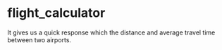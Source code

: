 # flight_calculator
It gives us a quick response which the distance and average travel time between two airports.
